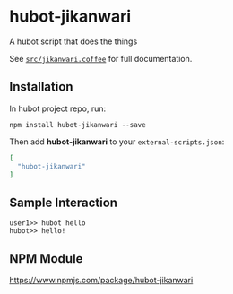 # hubot-jikanwari

A hubot script that does the things

See [`src/jikanwari.coffee`](src/jikanwari.coffee) for full documentation.

## Installation

In hubot project repo, run:

`npm install hubot-jikanwari --save`

Then add **hubot-jikanwari** to your `external-scripts.json`:

```json
[
  "hubot-jikanwari"
]
```

## Sample Interaction

```
user1>> hubot hello
hubot>> hello!
```

## NPM Module

https://www.npmjs.com/package/hubot-jikanwari
